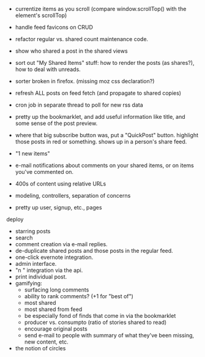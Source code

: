 - currentize items as you scroll (compare window.scrollTop() with the element's scrollTop)

- handle feed favicons on CRUD

- refactor regular vs. shared count maintenance code.
- show who shared a post in the shared views
- sort out "My Shared Items" stuff: how to render the posts (as shares?), how to deal with unreads.

- sorter broken in firefox. (missing moz css declaration?)

- refresh ALL posts on feed fetch (and propagate to shared copies)
- cron job in separate thread to poll for new rss data

- pretty up the bookmarklet, and add useful information like title, and some sense of the post preview.

- where that big subscribe button was, put a "QuickPost" button. highlight those posts in red or something. shows up in a person's share feed.

- "1 new items"

- e-mail notifications about comments on your shared items, or on items you've commented on.

- 400s of content using relative URLs

- modeling, controllers, separation of concerns
- pretty up user, signup, etc., pages

deploy

- starring posts
- search
- comment creation via e-mail replies.
- de-duplicate shared posts and those posts in the regular feed.
- one-click evernote integration.
- admin interface.
- "n <note>" integration via the api.
- print individual post.
- gamifying:
	- surfacing long comments
	- ability to rank comments? (+1 for "best of")
	- most shared
	- most shared from feed
	- be especially fond of finds that come in via the bookmarklet
	- producer vs. consumpto (ratio of stories shared to read)
	- encourage original posts
	- send e-mail to people with summary of what they've been missing, new content, etc.
- the notion of circles